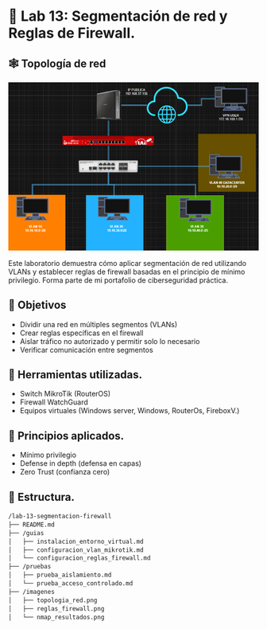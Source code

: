 # 🧱 Lab 13: Segmentación de red y Reglas de Firewall.
## 🕸️ Topología de red

<p align="center">
  <img src="imagenes/Topologia de red.png" width="600px">
</p>

Este laboratorio demuestra cómo aplicar segmentación de red utilizando VLANs y establecer reglas de firewall basadas en el principio de mínimo privilegio. Forma parte de mi portafolio de ciberseguridad práctica.

## 🎯 Objetivos
- Dividir una red en múltiples segmentos (VLANs)
- Crear reglas específicas en el firewall
- Aislar tráfico no autorizado y permitir solo lo necesario
- Verificar comunicación entre segmentos

## 🧰 Herramientas utilizadas.
- Switch MikroTik (RouterOS)
- Firewall WatchGuard
- Equipos virtuales (Windows server, Windows, RouterOs, FireboxV.)

## 🧠 Principios aplicados.
- Mínimo privilegio
- Defense in depth (defensa en capas)
- Zero Trust (confianza cero)

## 📂 Estructura.

```bash
/lab-13-segmentacion-firewall
├── README.md
├── /guias
│   ├── instalacion_entorno_virtual.md
│   ├── configuracion_vlan_mikrotik.md
│   └── configuracion_reglas_firewall.md
├── /pruebas
│   ├── prueba_aislamiento.md
│   └── prueba_acceso_controlado.md
├── /imagenes
│   ├── topologia_red.png
│   ├── reglas_firewall.png
│   └── nmap_resultados.png

